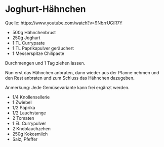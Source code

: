 # Joghurt-Hähnchen

Quelle: https://www.youtube.com/watch?v=9NbrrUGiR7Y

- 500g Hähnchenbrust
- 250g Joghurt
- 1 TL Currypaste
- 1 TL Paprikapulver geräuchert 
- 1 Messerspitze Chilipaste

Durchmengen und 1 Tag ziehen lassen. 

Nun erst das Hähnchen anbraten, dann wieder aus der Pfanne nehmen und den Rest anbraten und zum Schluss das Hähnchen dazugeben.

Anmerkung: Jede Gemüsevariante kann frei ergänzt werden.

- 1/4 Knollensellerie
- 1 Zwiebel 
- 1/2 Paprika
- 1/2 Lauchstange
- 2 Tomaten
- 1 EL Currypulver 
- 2 Knoblauchzehen
- 250g Kokosmilch
- Salz, Pfeffer 